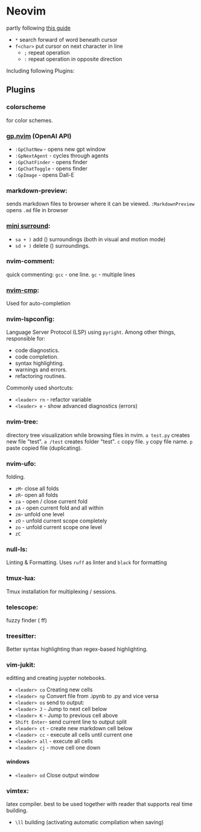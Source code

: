 # Neovim

partly following [this guide](https://www.playfulpython.com/configuring-neovim-as-a-python-ide/)

- `*` search forward of word beneath cursor
- `f<char>` put cursor on next character in line
    - `;` repeat operation
    - `:` repeat operation in opposite direction

Including following Plugins:

## Plugins

### colorscheme  
for color schemes.

### [gp.nvim](https://github.com/Robitx/gp.nvim) (OpenAI API)
- `:GpChatNew` - opens new gpt window
- `:GpNextAgent` - cycles through agents
- `:GpChatFinder` - opens finder 
- `:GpChatToggle` - opens finder 
- `:GpImage` - opens Dall-E  

### markdown-preview:  
sends markdown files to browser where it can be viewed.
`:MarkdownPreview` opens `.md` file in browser

### [mini surround](https://github.com/echasnovski/mini.surround):  
- `sa + )` add () surroundings (both in visual and motion mode)
- `sd + )` delete () surroundings.

### nvim-comment:
quick commenting: `gcc` - one line. `gc` - multiple lines

### [nvim-cmp](https://github.com/hrsh7th/nvim-cmp):  
Used for auto-completion

### nvim-lspconfig:  
Language Server Protocol (LSP) using `pyright`.
Among other things, responsible for:
- code diagnostics.
- code completion.
- syntax highlighting.
- warnings and errors.
- refactoring routines.  

Commonly used shortcuts:
- `<leader> rn` - refactor variable
- `<leader> e` - show advanced diagnostics (errors)

### nvim-tree:  
directory tree visualization while browsing files in nvim.
`a test.py` creates new file "test". 
`a /test` creates folder "test".
`c` copy file.
`y` copy file name.
`p` paste copied file (duplicating).

### nvim-ufo:  
folding.
- `zM`- close all folds
- `zR`- open all folds
- `za` - open / close current fold
- `zA` - open current fold and all within
- `zm`- unfold one level
- `zO` - unfold current scope completely
- `zo` - unfold current scope one level
- `zC`

### null-ls:  
Linting & Formatting. Uses `ruff` as linter and `black` for formatting

### tmux-lua:  
Tmux installation for multiplexing / sessions.

### telescope:  
fuzzy finder (<leader> ff)

### treesitter:
Better syntax highlighting than regex-based highlighting.

### vim-jukit:
editting and creating juypter notebooks.
- `<leader> co` Creating new cells
- `<leader> np` Convert file from .ipynb to .py and vice versa
- `<leader> os` send to output: 
- `<leader> J` - Jump to next cell below
- `<leader> K` - Jump to previous cell above
- `Shift Enter`- send current line to output split
- `<leader> ct` - create new markdown cell below
- `<leader> cc` - execute all cells until current one
- `<leader> all` - execute all cells
- `<leader> cj` - move cell one down
#### windows
- `<leader> od` Close output window

### vimtex:  
latex compiler. best to be used together with reader that supports real time building.
- `\ll` building (activating automatic compilation when saving)
